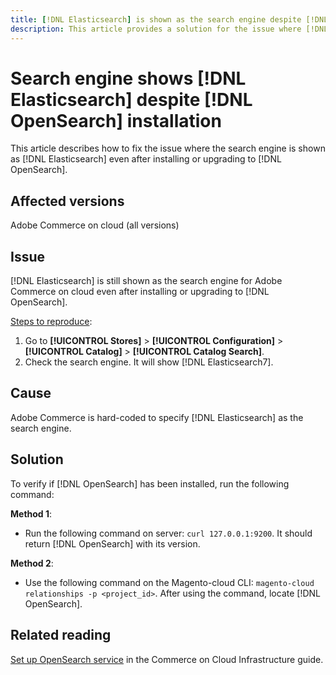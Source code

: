 ```yaml
---
title: [!DNL Elasticsearch] is shown as the search engine despite [!DNL OpenSearch] installation
description: This article provides a solution for the issue where [!DNL Elasticsearch] is still shown as the search engine for Adobe Commerce on cloud even after installing or upgrading to [!DNL OpenSearch].
---
```

# Search engine shows [!DNL Elasticsearch] despite [!DNL OpenSearch] installation

This article describes how to fix the issue where the search engine is shown as [!DNL Elasticsearch] even after installing or upgrading to [!DNL OpenSearch].

## Affected versions

Adobe Commerce on cloud (all versions)

## Issue

[!DNL Elasticsearch] is still shown as the search engine for Adobe Commerce on cloud even after installing or upgrading to [!DNL OpenSearch].

<u>Steps to reproduce</u>:

1. Go to **[!UICONTROL Stores]** > **[!UICONTROL Configuration]** > **[!UICONTROL Catalog]** > **[!UICONTROL Catalog Search]**.
1. Check the search engine. It will show [!DNL Elasticsearch7].

## Cause

Adobe Commerce is hard-coded to specify [!DNL Elasticsearch] as the search engine.

## Solution

To verify if [!DNL OpenSearch] has been installed, run the following command:

**Method 1**:

* Run the following command on server: `curl 127.0.0.1:9200`. It should return [!DNL OpenSearch] with its version.

**Method 2**:

* Use the following command on the Magento-cloud CLI: `magento-cloud relationships -p <project_id>`. After using the command, locate [!DNL OpenSearch].

## Related reading

[Set up OpenSearch service](https://experienceleague.adobe.com/docs/commerce-cloud-service/user-guide/configure/service/opensearch.html) in the Commerce on Cloud Infrastructure guide.
